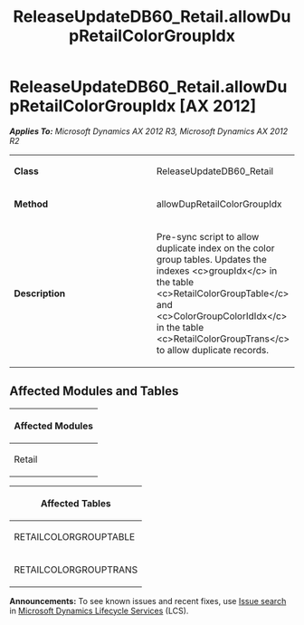 ﻿---
title: ReleaseUpdateDB60_Retail.allowDupRetailColorGroupIdx
TOCTitle: ReleaseUpdateDB60_Retail.allowDupRetailColorGroupIdx
ms:assetid: 02e26124-fb8a-3940-4415-660d713da792
ms:mtpsurl: https://msdn.microsoft.com/en-us/library/JJ684655(v=AX.60)
ms:contentKeyID: 49706352
ms.date: 05/18/2015
mtps_version: v=AX.60
---

# ReleaseUpdateDB60\_Retail.allowDupRetailColorGroupIdx [AX 2012]


_**Applies To:** Microsoft Dynamics AX 2012 R3, Microsoft Dynamics AX 2012 R2_

<table>
<colgroup>
<col style="width: 50%" />
<col style="width: 50%" />
</colgroup>
<tbody>
<tr class="odd">
<td><p><strong>Class</strong></p></td>
<td><p>ReleaseUpdateDB60_Retail</p></td>
</tr>
<tr class="even">
<td><p><strong>Method</strong></p></td>
<td><p>allowDupRetailColorGroupIdx</p></td>
</tr>
<tr class="odd">
<td><p><strong>Description</strong></p></td>
<td><p>Pre-sync script to allow duplicate index on the color group tables. Updates the indexes &lt;c&gt;groupIdx&lt;/c&gt; in the table &lt;c&gt;RetailColorGroupTable&lt;/c&gt; and &lt;c&gt;ColorGroupColorIdIdx&lt;/c&gt; in the table &lt;c&gt;RetailColorGroupTrans&lt;/c&gt; to allow duplicate records.</p></td>
</tr>
</tbody>
</table>


## Affected Modules and Tables

<table>
<colgroup>
<col style="width: 100%" />
</colgroup>
<thead>
<tr class="header">
<th><p>Affected Modules</p></th>
</tr>
</thead>
<tbody>
<tr class="odd">
<td><p>Retail</p></td>
</tr>
</tbody>
</table>


<table>
<colgroup>
<col style="width: 100%" />
</colgroup>
<thead>
<tr class="header">
<th><p>Affected Tables</p></th>
</tr>
</thead>
<tbody>
<tr class="odd">
<td><p>RETAILCOLORGROUPTABLE</p></td>
</tr>
<tr class="even">
<td><p>RETAILCOLORGROUPTRANS</p></td>
</tr>
</tbody>
</table>

  
**Announcements:** To see known issues and recent fixes, use [Issue search](http://go.microsoft.com/fwlink/?linkid=389258) in [Microsoft Dynamics Lifecycle Services](http://go.microsoft.com/fwlink/?linkid=306505) (LCS).

